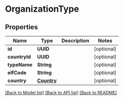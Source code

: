 # OrganizationType

## Properties
Name | Type | Description | Notes
------------ | ------------- | ------------- | -------------
**id** | **UUID** |  | [optional] 
**countryId** | **UUID** |  | [optional] 
**typeName** | **String** |  | [optional] 
**elfCode** | **String** |  | [optional] 
**country** | [**Country**](Country.md) |  | [optional] 

[[Back to Model list]](../README.md#documentation-for-models) [[Back to API list]](../README.md#documentation-for-api-endpoints) [[Back to README]](../README.md)


